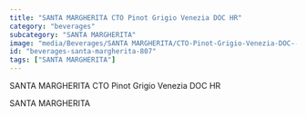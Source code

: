 ```yaml
---
title: "SANTA MARGHERITA CTO Pinot Grigio Venezia DOC HR"
category: "beverages"
subcategory: "SANTA MARGHERITA"
image: "media/Beverages/SANTA MARGHERITA/CTO-Pinot-Grigio-Venezia-DOC--HR.jpg"
id: "beverages-santa-margherita-807"
tags: ["SANTA MARGHERITA"]
---
```


SANTA MARGHERITA CTO Pinot Grigio Venezia DOC HR

SANTA MARGHERITA
